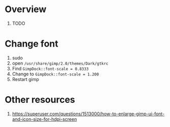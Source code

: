 # Overview
1. TODO


# Change font
1. sudo
1. open `/usr/share/gimp/2.0/themes/Dark/gtkrc`
1. Find `GimpDock::font-scale = 0.8333`
1. Change to `GimpDock::font-scale = 1.200`
1. Restart gimp


# Other resources
1. https://superuser.com/questions/1513000/how-to-enlarge-gimp-ui-font-and-icon-size-for-hdpi-screen
